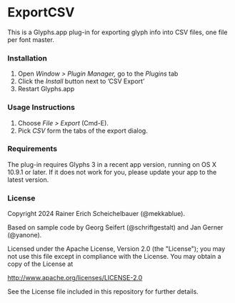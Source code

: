 # ExportCSV

This is a Glyphs.app plug-in for exporting glyph info into CSV files, one file per font master.


### Installation

1. Open *Window > Plugin Manager,* go to the *Plugins* tab
2. Click the *Install* button next to ’CSV Export’
3. Restart Glyphs.app


### Usage Instructions

1. Choose *File > Export* (Cmd-E).
2. Pick *CSV* form the tabs of the export dialog.


### Requirements

The plug-in requires Glyphs 3 in a recent app version, running on OS X 10.9.1 or later. If it does not work for you, please update your app to the latest version.


### License

Copyright 2024 Rainer Erich Scheichelbauer (@mekkablue).

Based on sample code by Georg Seifert (@schriftgestalt) and Jan Gerner (@yanone).

Licensed under the Apache License, Version 2.0 (the "License");
you may not use this file except in compliance with the License.
You may obtain a copy of the License at

http://www.apache.org/licenses/LICENSE-2.0

See the License file included in this repository for further details.
